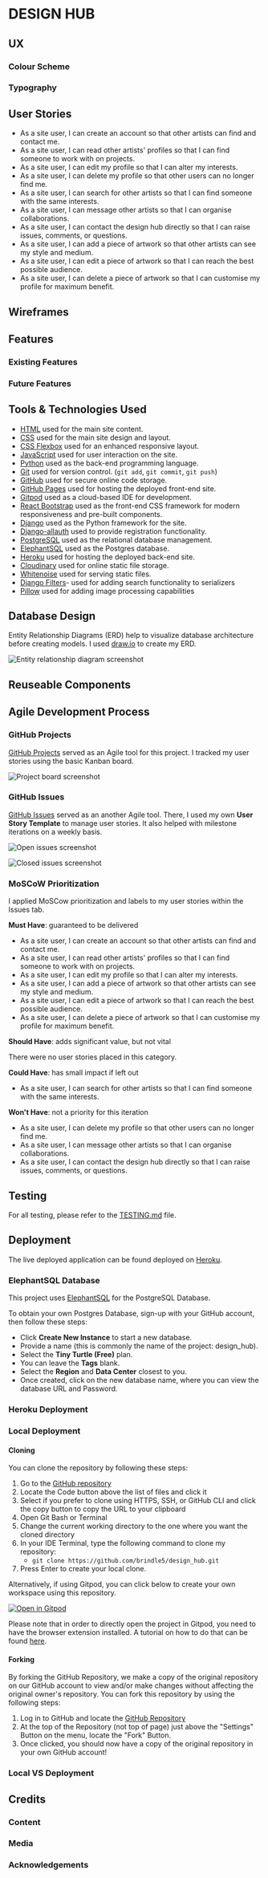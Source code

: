 # DESIGN HUB

## UX

### Colour Scheme

### Typography

## User Stories

- As a site user, I can create an account so that other artists can find and contact me.
- As a site user, I can read other artists' profiles so that I can find someone to work with on projects.
- As a site user, I can edit my profile so that I can alter my interests.
- As a site user, I can delete my profile so that other users can no longer find me.
- As a site user, I can search for other artists so that I can find someone with the same interests.
- As a site user, I can message other artists so that I can organise collaborations.
- As a site user, I can contact the design hub directly so that I can raise issues, comments, or questions.
- As a site user, I can add a piece of artwork so that other artists can see my style and medium.
- As a site user, I can edit a piece of artwork so that I can reach the best possible audience.
- As a site user, I can delete a piece of artwork so that I can customise my profile for maximum benefit.


## Wireframes

## Features

### Existing Features

### Future Features

## Tools & Technologies Used

- [HTML](https://en.wikipedia.org/wiki/HTML) used for the main site content.
- [CSS](https://en.wikipedia.org/wiki/CSS) used for the main site design and layout.
- [CSS Flexbox](https://www.w3schools.com/css/css3_flexbox.asp) used for an enhanced responsive layout.
- [JavaScript](https://www.javascript.com) used for user interaction on the site.
- [Python](https://www.python.org) used as the back-end programming language.
- [Git](https://git-scm.com) used for version control. (`git add`, `git commit`, `git push`)
- [GitHub](https://github.com) used for secure online code storage.
- [GitHub Pages](https://pages.github.com) used for hosting the deployed front-end site.
- [Gitpod](https://gitpod.io) used as a cloud-based IDE for development.
- [React Bootstrap](https://getbootstrap.com) used as the front-end CSS framework for modern responsiveness and pre-built components.
- [Django](https://www.djangoproject.com) used as the Python framework for the site.
- [Django-allauth](https://django-allauth.readthedocs.io/en/latest/) used to provide registration functionality.
- [PostgreSQL](https://www.postgresql.org) used as the relational database management.
- [ElephantSQL](https://www.elephantsql.com) used as the Postgres database.
- [Heroku](https://www.heroku.com) used for hosting the deployed back-end site.
- [Cloudinary](https://cloudinary.com) used for online static file storage.
- [Whitenoise](https://whitenoise.readthedocs.io/en/latest/django.html) used for serving static files.
- [Django Filters](https://django-filter.readthedocs.io/en/stable/)- used for adding search functionality to serializers
- [Pillow](https://pypi.org/project/Pillow/) used for adding image processing capabilities

## Database Design

Entity Relationship Diagrams (ERD) help to visualize database architecture before creating models. I used [draw.io](https://app.diagrams.net/) to create my ERD.

![Entity relationship diagram screenshot](documentation/entity_relationship_diagram.png)

## Reuseable Components

## Agile Development Process

### GitHub Projects

[GitHub Projects](https://github.com/brindle5/design_hub/projects) served as an Agile tool for this project. I tracked my user stories using the basic Kanban board.

![Project board screenshot](documentation/project_board.jpg)

### GitHub Issues

[GitHub Issues](https://github.com/brindle5/design_hub/issues) served as an another Agile tool.
There, I used my own **User Story Template** to manage user stories. It also helped with milestone iterations on a weekly basis.

![Open issues screenshot](documentation/open_issues.png)

![Closed issues screenshot](documentation/closed_issues.png)

### MoSCoW Prioritization

I applied MoSCow prioritization and labels to my user stories within the Issues tab.

**Must Have**: guaranteed to be delivered 

- As a site user, I can create an account so that other artists can find and contact me.
- As a site user, I can read other artists' profiles so that I can find someone to work with on projects.
- As a site user, I can edit my profile so that I can alter my interests.
- As a site user, I can add a piece of artwork so that other artists can see my style and medium.
- As a site user, I can edit a piece of artwork so that I can reach the best possible audience.
- As a site user, I can delete a piece of artwork so that I can customise my profile for maximum benefit.

**Should Have**: adds significant value, but not vital 

There were no user stories placed in this category.

**Could Have**: has small impact if left out 

- As a site user, I can search for other artists so that I can find someone with the same interests.

**Won't Have**: not a priority for this iteration

- As a site user, I can delete my profile so that other users can no longer find me.
- As a site user, I can message other artists so that I can organise collaborations.
- As a site user, I can contact the design hub directly so that I can raise issues, comments, or questions.

## Testing

For all testing, please refer to the [TESTING.md](TESTING.md) file.

## Deployment

The live deployed application can be found deployed on [Heroku](https://design-hub-af7f99885c3f.herokuapp.com).

### ElephantSQL Database

This project uses [ElephantSQL](https://www.elephantsql.com) for the PostgreSQL Database.

To obtain your own Postgres Database, sign-up with your GitHub account, then follow these steps:
- Click **Create New Instance** to start a new database.
- Provide a name (this is commonly the name of the project: design_hub).
- Select the **Tiny Turtle (Free)** plan.
- You can leave the **Tags** blank.
- Select the **Region** and **Data Center** closest to you.
- Once created, click on the new database name, where you can view the database URL and Password.


### Heroku Deployment

### Local Deployment

#### Cloning

You can clone the repository by following these steps:

1. Go to the [GitHub repository](https://github.com/brindle5/design_hub) 
2. Locate the Code button above the list of files and click it 
3. Select if you prefer to clone using HTTPS, SSH, or GitHub CLI and click the copy button to copy the URL to your clipboard
4. Open Git Bash or Terminal
5. Change the current working directory to the one where you want the cloned directory
6. In your IDE Terminal, type the following command to clone my repository:
	- `git clone https://github.com/brindle5/design_hub.git`
7. Press Enter to create your local clone.

Alternatively, if using Gitpod, you can click below to create your own workspace using this repository.

[![Open in Gitpod](https://gitpod.io/button/open-in-gitpod.svg)](https://gitpod.io/#https://github.com/brindle5/design_hub)

Please note that in order to directly open the project in Gitpod, you need to have the browser extension installed.
A tutorial on how to do that can be found [here](https://www.gitpod.io/docs/configure/user-settings/browser-extension).

#### Forking

By forking the GitHub Repository, we make a copy of the original repository on our GitHub account to view and/or make changes without affecting the original owner's repository.
You can fork this repository by using the following steps:

1. Log in to GitHub and locate the [GitHub Repository](https://github.com/brindle5/design_hub)
2. At the top of the Repository (not top of page) just above the "Settings" Button on the menu, locate the "Fork" Button.
3. Once clicked, you should now have a copy of the original repository in your own GitHub account!


### Local VS Deployment

## Credits

### Content

### Media

### Acknowledgements